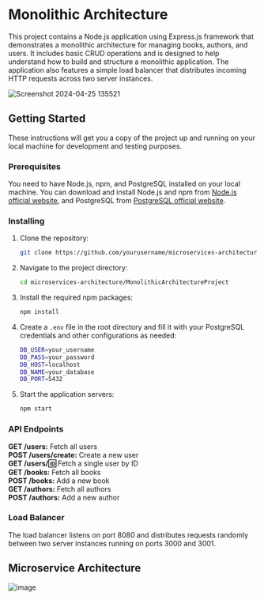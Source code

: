 # Monolithic Architecture 

This project contains a Node.js application using Express.js framework that demonstrates a monolithic architecture for managing books, authors, and users. It includes basic CRUD operations and is designed to help understand how to build and structure a monolithic application. The application also features a simple load balancer that distributes incoming HTTP requests across two server instances.

![Screenshot 2024-04-25 135521](https://github.com/yunusefeyilmaz/microservices-architecture/assets/89478740/5b336e55-ce2f-4900-8e15-8b6c53090510)

## Getting Started

These instructions will get you a copy of the project up and running on your local machine for development and testing purposes.

### Prerequisites

You need to have Node.js, npm, and PostgreSQL installed on your local machine. You can download and install Node.js and npm from [Node.js official website](https://nodejs.org/), and PostgreSQL from [PostgreSQL official website](https://www.postgresql.org/download/).

### Installing

1. Clone the repository:
   ```sh
   git clone https://github.com/yourusername/microservices-architecture.git
   ```
2. Navigate to the project directory:
    ```sh
   cd microservices-architecture/MonolithicArchitectureProject
   ```
3. Install the required npm packages:
   ```sh
   npm install
   ```
5. Create a `.env` file in the root directory and fill it with your PostgreSQL credentials and other configurations as needed:
     ```sh
    DB_USER=your_username
    DB_PASS=your_password
    DB_HOST=localhost
    DB_NAME=your_database
    DB_PORT=5432
   ```
6. Start the application servers:
      ```sh
   npm start
   ```
### API Endpoints
**GET /users:** Fetch all users\
**POST /users/create:** Create a new user\
**GET /users/:id:** Fetch a single user by ID\
**GET /books:** Fetch all books\
**POST /books:** Add a new book\
**GET /authors:** Fetch all authors\
**POST /authors:** Add a new author

### Load Balancer
The load balancer listens on port 8080 and distributes requests randomly between two server instances running on ports 3000 and 3001.



## Microservice Architecture 

![image](https://github.com/yunusefeyilmaz/microservices-architecture/assets/89478740/7435a0e3-b1ed-44a8-b17d-5bc53e5eb8ed)

